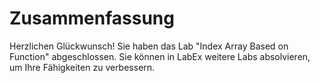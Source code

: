 # Zusammenfassung

Herzlichen Glückwunsch! Sie haben das Lab "Index Array Based on Function" abgeschlossen. Sie können in LabEx weitere Labs absolvieren, um Ihre Fähigkeiten zu verbessern.
